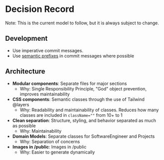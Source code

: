 # Decision Record

Note: This is the current model to follow, but it is always subject to change.

## Development
- Use imperative commit messages.
- Use [semantic prefixes](https://docs.excalidraw.com/docs/introduction/contributing#pull-request-guidelines) in commit messages where possible

## Architecture
- **Modular components**: Separate files for major sections
  - Why: Single Responsibility Principle, "God" object prevention, improves maintainability
- **CSS components**: Semantic classes through the use of Tailwind @layers
  - Why: Readability and maintainability of classes. Reduces how many classes are included in `className=""` from 10+ to 1
- **Clean separation**: Structure, styling, and behavior separated as much as possible
  - Why: Maintainability
- **Domain Models**: Separate classes for SoftwareEngineer and Projects
  - Why: Separation of concerns
- **Images in /public**: Images in /public
  - Why: Easier to generate dynamically